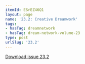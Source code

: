 ```yaml
---
itemId: ESrEZ46Q1
layout: page
name: '23.2: Creative Dreamwork'
tags:
- hasTag: dreamnetwork
- hasTag: dream-network-volume-23
type: post
urlSlug: '23.2'
---
```

<a href="files/pdfs/Volume_23/23.2_creativity.pdf" download="">Download issue 23.2</a>